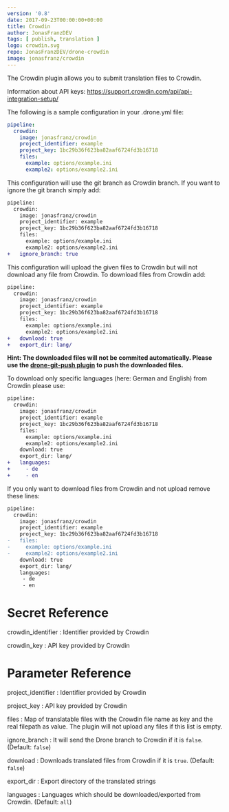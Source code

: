 ```yaml
---
version: '0.8'
date: 2017-09-23T00:00:00+00:00
title: Crowdin
author: JonasFranzDEV
tags: [ publish, translation ]
logo: crowdin.svg
repo: JonasFranzDEV/drone-crowdin
image: jonasfranz/crowdin
---
```


The Crowdin plugin allows you to submit translation files to Crowdin.

Information about API keys: https://support.crowdin.com/api/api-integration-setup/

The following is a sample configuration in your .drone.yml file:

```yaml
pipeline:
  crowdin:
    image: jonasfranz/crowdin
    project_identifier: example
    project_key: 1bc29b36f623ba82aaf6724fd3b16718
    files:
      example: options/example.ini
      example2: options/example2.ini
```

This configuration will use the git branch as Crowdin branch. If you want to ignore the git branch simply add:

```diff
pipeline:
  crowdin:
    image: jonasfranz/crowdin
    project_identifier: example
    project_key: 1bc29b36f623ba82aaf6724fd3b16718
    files:
      example: options/example.ini
      example2: options/example2.ini
+   ignore_branch: true
```

This configuration will upload the given files to Crowdin but will not download any file from Crowdin. To download files from Crowdin add:

```diff
pipeline:
  crowdin:
    image: jonasfranz/crowdin
    project_identifier: example
    project_key: 1bc29b36f623ba82aaf6724fd3b16718
    files:
      example: options/example.ini
      example2: options/example2.ini
+   download: true
+   export_dir: lang/
```

**Hint: The downloaded files will not be commited automatically. Please use the [drone-git-push plugin](https://github.com/appleboy/drone-git-push) to push the downloaded files.**

To download only specific languages (here: German and English) from Crowdin please use:

```diff
pipeline:
  crowdin:
    image: jonasfranz/crowdin
    project_identifier: example
    project_key: 1bc29b36f623ba82aaf6724fd3b16718
    files:
      example: options/example.ini
      example2: options/example2.ini
    download: true
    export_dir: lang/
+   languages:
+     - de
+     - en
```


If you only want to download files from Crowdin and not upload remove these lines:
```diff
pipeline:
  crowdin:
    image: jonasfranz/crowdin
    project_identifier: example
    project_key: 1bc29b36f623ba82aaf6724fd3b16718
-   files:
-     example: options/example.ini
-     example2: options/example2.ini
    download: true
    export_dir: lang/
    languages:
     - de
     - en
```

# Secret Reference

crowdin_identifier
: Identifier provided by Crowdin

crowdin_key
: API key provided by Crowdin

# Parameter Reference

project_identifier
: Identifier provided by Crowdin

project_key
: API key provided by Crowdin

files
: Map of translatable files with the Crowdin file name as key and the real filepath as value. The plugin will not upload any files if this list is empty.

ignore_branch
: It will send the Drone branch to Crowdin if it is `false`. (Default: `false`)

download
: Downloads translated files from Crowdin if it is `true`. (Default: `false`)

export_dir
: Export directory of the translated strings

languages
: Languages which should be downloaded/exported from Crowdin. (Default: `all`)
